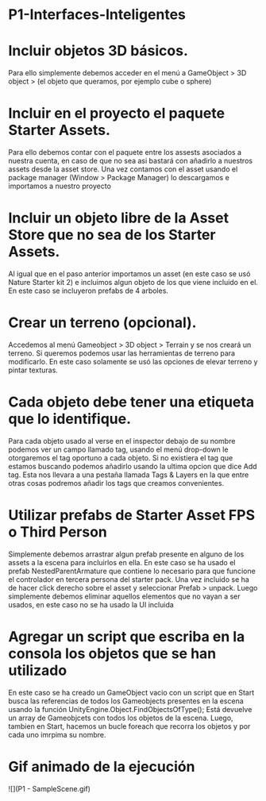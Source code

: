 # P1-Interfaces-Inteligentes

# Incluir objetos 3D básicos.

Para ello simplemente debemos acceder en el menú a GameObject > 3D object > (el objeto que  queramos, por ejemplo cube o sphere)

# Incluir  en el proyecto el paquete Starter Assets.

Para ello debemos contar con el paquete entre los assests asociados a nuestra cuenta, en caso de que no sea asi bastará con añadirlo a nuestros assets desde la asset store. Una vez contamos con el asset usando el package manager (Window > Package Manager) lo descargamos e importamos a nuestro proyecto

# Incluir un objeto libre de la Asset Store que no sea de los Starter Assets.

Al igual que en el paso anterior importamos un asset (en este caso se usó Nature Starter kit 2) e incluimos algun objeto de los que viene incluido en el. En este caso se incluyeron prefabs de 4 arboles.

# Crear un terreno (opcional).

Accedemos al menú Gameobject > 3D object > Terrain y se nos creará un terreno. Si queremos podemos usar las herramientas de terreno para modificarlo. En este caso solamente se usó las opciones de elevar terreno y pintar texturas.

# Cada objeto debe tener una etiqueta que lo identifique.

Para cada objeto usado al verse en el inspector debajo de su nombre podemos ver un campo llamado tag, usando el menú drop-down le otorgaremos el tag oportuno a cada objeto. Si no existiera el tag que estamos buscando podemos añadirlo usando la ultima opcion que dice Add tag. Esta nos llevara a una pestaña llamada Tags & Layers en la que entre otras cosas podremos añadir los tags que creamos convenientes.

# Utilizar prefabs de Starter Asset FPS o Third Person

Simplemente debemos arrastrar algun prefab presente en alguno de los assets a la escena para incluirlos en ella. En este caso se ha usado el prefab NestedParentArmature que contiene lo necesario para que funcione el controlador en tercera persona del starter pack. Una vez incluido se ha de hacer click derecho sobre el asset y seleccionar Prefab > unpack. Luego simplemente debemos eliminar aquellos elementos que no vayan a ser usados, en este caso no se ha usado la UI incluida

# Agregar un script que escriba en la consola los objetos que se han utilizado

En este caso se ha creado un GameObject vacio con un script que en Start busca las referencias de todos los Gameobjects presentes en la escena usando la función UnityEngine.Object.FindObjectsOfType<GameObject>(); Está devuelve un array de Gameobjcets con todos los objetos de la escena. Luego, tambien en Start, hacemos un bucle foreach que recorra los objetos y por cada uno imrpima su nombre.

# Gif animado de la ejecución
  
  ![](P1 - SampleScene.gif)
  

